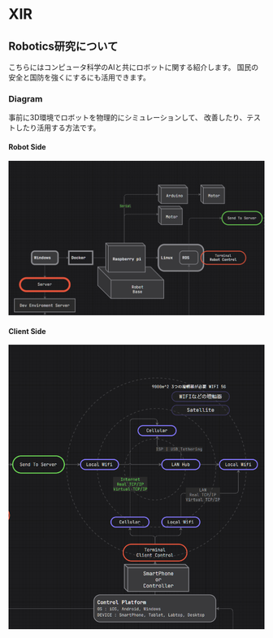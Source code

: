 # XIR

## Robotics研究について
こちらにはコンピュータ科学のAIと共にロボットに関する紹介します。
国民の安全と国防を強くにするにも活用できます。

### Diagram
事前に3D環境でロボットを物理的にシミュレーションして、
改善したり、テストしたり活用する方法です。

#### Robot Side
![img.png](img.png)

#### Client Side

![img_1.png](img_1.png)